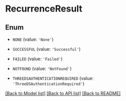 # RecurrenceResult


## Enum

* `NONE` (value: `'None'`)

* `SUCCESSFUL` (value: `'Successful'`)

* `FAILED` (value: `'Failed'`)

* `NOTFOUND` (value: `'NotFound'`)

* `THREEDSAUTHENTICATIONREQUIRED` (value: `'ThreeDSAuthenticationRequired'`)

[[Back to Model list]](../README.md#documentation-for-models) [[Back to API list]](../README.md#documentation-for-api-endpoints) [[Back to README]](../README.md)


